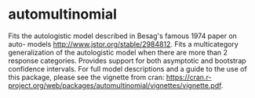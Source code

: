 # automultinomial

Fits the autologistic model described in Besag's famous 1974 paper on auto- models <http://www.jstor.org/stable/2984812>. Fits a multicategory generalization of the autologistic model when there are more than 2 response categories. Provides support for both asymptotic and bootstrap confidence intervals. For full model descriptions and a guide to the use of this package, please see the vignette from cran: <https://cran.r-project.org/web/packages/automultinomial/vignettes/vignette.pdf>.
